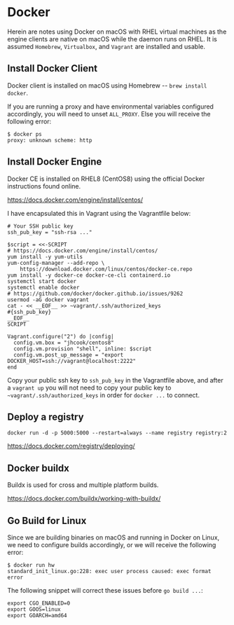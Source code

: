 # Docker

Herein are notes using Docker on macOS with RHEL virtual machines as the 
engine clients are native on macOS while the daemon runs on RHEL. It is assumed
`Homebrew`, `Virtualbox`, and `Vagrant` are installed and usable.

## Install Docker Client

Docker client is installed on macOS using Homebrew -- `brew install docker`.

If you are running a proxy and have environmental variables configured
accordingly, you will need to unset `ALL_PROXY`. Else you will receive the
following error:

```
$ docker ps
proxy: unknown scheme: http
```

## Install Docker Engine

Docker CE is installed on RHEL8 (CentOS8) using the official Docker
instructions found online. 

https://docs.docker.com/engine/install/centos/

I have encapsulated this in Vagrant using the Vagrantfile below:

```
# Your SSH public key
ssh_pub_key = "ssh-rsa ..."

$script = <<-SCRIPT
# https://docs.docker.com/engine/install/centos/
yum install -y yum-utils
yum-config-manager --add-repo \
    https://download.docker.com/linux/centos/docker-ce.repo
yum install -y docker-ce docker-ce-cli containerd.io
systemctl start docker
systemctl enable docker
# https://github.com/docker/docker.github.io/issues/9262
usermod -aG docker vagrant
cat - << __EOF__ >> ~vagrant/.ssh/authorized_keys
#{ssh_pub_key}
__EOF__
SCRIPT

Vagrant.configure("2") do |config|
  config.vm.box = "jhcook/centos8"
  config.vm.provision "shell", inline: $script
  config.vm.post_up_message = "export DOCKER_HOST=ssh://vagrant@localhost:2222"
end
```

Copy your public ssh key to `ssh_pub_key` in the Vagrantfile above, and after a
`vagrant up` you will not need to copy your public key to 
`~vagrant/.ssh/authorized_keys` in order for `docker ...` to connect.

## Deploy a registry

`docker run -d -p 5000:5000 --restart=always --name registry registry:2`

https://docs.docker.com/registry/deploying/

## Docker buildx

Buildx is used for cross and multiple platform builds.

https://docs.docker.com/buildx/working-with-buildx/

## Go Build for Linux

Since we are building binaries on macOS and running in Docker on Linux, we
need to configure builds accordingly, or we will receive the following error:

```
$ docker run hw
standard_init_linux.go:228: exec user process caused: exec format error
```

The following snippet will correct these issues before `go build ...`:

```
export CGO_ENABLED=0
export GOOS=linux
export GOARCH=amd64
```
